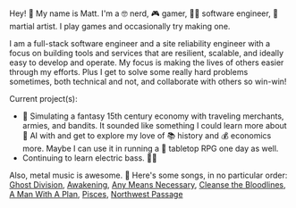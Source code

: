 Hey! 👋 My name is Matt. I'm a 🤓 nerd, 🎮 gamer, 👨‍💻 software engineer, 🎨 martial artist. I play games and occasionally try making one.

I am a full-stack software engineer and a site reliability engineer with a focus on building tools and services that are resilient, scalable, and ideally easy to develop and operate. My focus is making the lives of others easier through my efforts. Plus I get to solve some really hard problems sometimes, both technical and not, and collaborate with others so win-win!

Current project(s):
- 🏰 Simulating a fantasy 15th century economy with traveling merchants, armies, and bandits. It sounded like something I could learn more about 🤖 AI with and get to explore my love of 📚 history and 💰 economics more. Maybe I can use it in running a 🎲 tabletop RPG one day as well.
- Continuing to learn electric bass. 🎸🤘

Also, metal music is awesome. :metal: Here's some songs, in no particular order: [Ghost Division](https://www.youtube.com/watch?v=9FkYxnm70vg), [Awakening](https://www.youtube.com/watch?v=gqUPGa15Oto), [Any Means Necessary](https://www.youtube.com/watch?v=vkmlujV-TvU), [Cleanse the Bloodlines](https://www.youtube.com/watch?v=PfSL-6YExzk), [A Man With A Plan](https://www.youtube.com/watch?v=bc0sJvtKrRM), [Pisces](https://www.youtube.com/watch?v=SQNtGoM3FVU), [Northwest Passage](https://www.youtube.com/watch?v=XRD3vrSLPaw)

<!--
**mkava/mkava** is a ✨ _special_ ✨ repository because its `README.md` (this file) appears on your GitHub profile.

Here are some ideas to get you started:

- 🔭 I’m currently working on ...
- 🌱 I’m currently learning ...
- 👯 I’m looking to collaborate on ...
- 🤔 I’m looking for help with ...
- 💬 Ask me about ...
- 📫 How to reach me: ...
- 😄 Pronouns: ...
- ⚡ Fun fact: ...
-->
